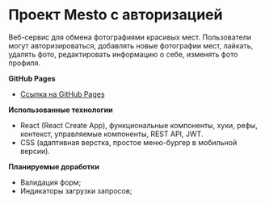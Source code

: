 # Проект Mesto с авторизацией
Веб-сервис для обмена фотографиями красивых мест. 
Пользователи могут авторизироваться, добавлять новые фотографии мест, лайкать, удалять фото, редактировать информацию о себе, изменять фото профиля.

**GitHub Pages**
* [Ссылка на GitHub Pages](https://nika414.github.io/react-mesto-auth)

**Использованные технологии**
* React (React Create App), функциональные компоненты, хуки, рефы, контекст, управляемые компоненты, REST API, JWT.
* CSS (адаптивная верстка, простое меню-бургер в мобильной версии).

**Планируемые доработки**

* Валидация форм;
* Индикаторы загрузки запросов;
